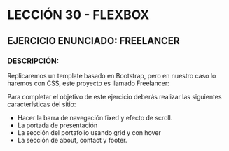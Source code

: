 # LECCIÓN 30 - FLEXBOX
## EJERCICIO ENUNCIADO: FREELANCER
### DESCRIPCIÓN:

Replicaremos un template basado en Bootstrap, pero en
nuestro caso lo haremos con CSS, este proyecto es llamado
Freelancer:

Para completar el objetivo de este ejercicio deberás realizar
las siguientes características del sitio:
- Hacer la barra de navegación fixed y efecto de scroll.
- La portada de presentación
- La sección del portafolio usando grid y con hover
- La sección de about, contact y footer.
